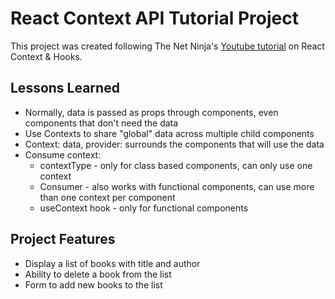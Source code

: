 # React Context API Tutorial Project
This project was created following The Net Ninja's [Youtube tutorial](https://www.youtube.com/playlist?list=PL4cUxeGkcC9hNokByJilPg5g9m2APUePI) on React Context & Hooks.

## Lessons Learned 
* Normally, data is passed as props through components, even components that don't need the data
* Use Contexts to share "global" data across multiple child components
* Context: data, provider: surrounds the components that will use the data
* Consume context:
    * contextType - only for class based components, can only use one context
    * Consumer - also works with functional components, can use more than one context per component
    * useContext hook - only for functional components

## Project Features
* Display a list of books with title and author
* Ability to delete a book from the list
* Form to add new books to the list